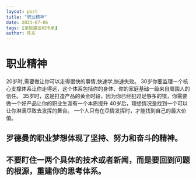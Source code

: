 ```yaml
---
layout: post
title: "职业精神"
date: 2023-07-06
tags: [家庭建设和传承]
author: 陈东
---
```


# 职业精神

20岁时,需要做让你可以走得很快的事情,快速学,快速失败。
30岁你要监理一个核心支撑体系让你走得远，这个体系包括你的身体、你的家庭基础一级来自周围人的信任。
35岁时，这是打造产品的黄金时段，因为你已经犯过足够多的错，你需要做一个好产品让你的职业生涯有一个本质提升
40岁后，理想情况是找到一个可以让你淋漓尽致去发挥的舞台。
一个人只有在尽情发挥时，才能找到自己的最大价值。

## 罗德曼的职业梦想体现了坚持、努力和奋斗的精神。

## 不要盯住一两个具体的技术或者新闻，而是要回到问题的根源，重建你的思考体系。
